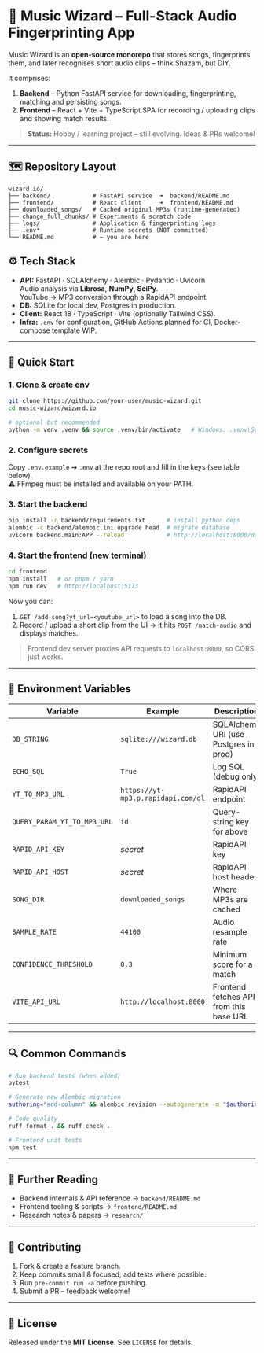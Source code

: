 # 🎵 Music Wizard – Full-Stack Audio Fingerprinting App

Music Wizard is an **open-source monorepo** that stores songs, fingerprints them, and later recognises short audio clips – think Shazam, but DIY.

It comprises:

1. **Backend** – Python FastAPI service for downloading, fingerprinting, matching and persisting songs.
2. **Frontend** – React + Vite + TypeScript SPA for recording / uploading clips and showing match results.

> **Status:** Hobby / learning project – still evolving. Ideas & PRs welcome!

---

## 🗺️ Repository Layout
```
wizard.io/
├── backend/            # FastAPI service  ➜  backend/README.md
├── frontend/           # React client     ➜  frontend/README.md
├── downloaded_songs/   # Cached original MP3s (runtime-generated)
├── change_full_chunks/ # Experiments & scratch code
├── logs/               # Application & fingerprinting logs
├── .env*               # Runtime secrets (NOT committed)
└── README.md           # ← you are here
```

## ⚙️ Tech Stack
* **API:** FastAPI · SQLAlchemy · Alembic · Pydantic · Uvicorn  
  Audio analysis via **Librosa**, **NumPy**, **SciPy**.  
  YouTube → MP3 conversion through a RapidAPI endpoint.
* **DB:** SQLite for local dev, Postgres in production.
* **Client:** React 18 · TypeScript · Vite (optionally Tailwind CSS).
* **Infra:** `.env` for configuration, GitHub Actions planned for CI, Docker-compose template WIP.

---

## 🚀 Quick Start
### 1. Clone & create env
```bash
git clone https://github.com/your-user/music-wizard.git
cd music-wizard/wizard.io

# optional but recommended
python -m venv .venv && source .venv/bin/activate   # Windows: .venv\Scripts\activate
```

### 2. Configure secrets
Copy `.env.example` ➜ `.env` at the repo root and fill in the keys (see table below).  
⚠️ FFmpeg must be installed and available on your PATH.

### 3. Start the backend
```bash
pip install -r backend/requirements.txt      # install python deps
alembic -c backend/alembic.ini upgrade head  # migrate database
uvicorn backend.main:APP --reload            # http://localhost:8000/docs
```

### 4. Start the frontend (new terminal)
```bash
cd frontend
npm install   # or pnpm / yarn
npm run dev   # http://localhost:5173
```
Now you can:
1. `GET /add-song?yt_url=<youtube_url>` to load a song into the DB.  
2. Record / upload a short clip from the UI → it hits `POST /match-audio` and displays matches.

> Frontend dev server proxies API requests to `localhost:8000`, so CORS just works.

---

## 🔑 Environment Variables
Variable | Example | Description
---------|---------|------------
`DB_STRING` | `sqlite:///wizard.db` | SQLAlchemy URI (use Postgres in prod)
`ECHO_SQL` | `True` | Log SQL (debug only)
`YT_TO_MP3_URL` | `https://yt-mp3.p.rapidapi.com/dl` | RapidAPI endpoint
`QUERY_PARAM_YT_TO_MP3_URL` | `id` | Query-string key for above
`RAPID_API_KEY` | _secret_ | RapidAPI key
`RAPID_API_HOST`| _secret_ | RapidAPI host header
`SONG_DIR` | `downloaded_songs` | Where MP3s are cached
`SAMPLE_RATE` | `44100` | Audio resample rate
`CONFIDENCE_THRESHOLD` | `0.3` | Minimum score for a match
`VITE_API_URL` | `http://localhost:8000` | Frontend fetches API from this base URL

---

## 🔍 Common Commands
```bash
# Run backend tests (when added)
pytest

# Generate new Alembic migration
authoring="add-column" && alembic revision --autogenerate -m "$authoring"

# Code quality
ruff format . && ruff check .

# Frontend unit tests
npm test
```

---

## 🧩 Further Reading
* Backend internals & API reference → `backend/README.md`
* Frontend tooling & scripts → `frontend/README.md`
* Research notes & papers → `research/`

---

## 🤝 Contributing
1. Fork & create a feature branch.  
2. Keep commits small & focused; add tests where possible.  
3. Run `pre-commit run -a` before pushing.  
4. Submit a PR – feedback welcome!

---

## 📝 License
Released under the **MIT License**. See `LICENSE` for details.
